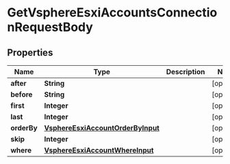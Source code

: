 

# GetVsphereEsxiAccountsConnectionRequestBody


## Properties

Name | Type | Description | Notes
------------ | ------------- | ------------- | -------------
**after** | **String** |  |  [optional]
**before** | **String** |  |  [optional]
**first** | **Integer** |  |  [optional]
**last** | **Integer** |  |  [optional]
**orderBy** | [**VsphereEsxiAccountOrderByInput**](VsphereEsxiAccountOrderByInput.md) |  |  [optional]
**skip** | **Integer** |  |  [optional]
**where** | [**VsphereEsxiAccountWhereInput**](VsphereEsxiAccountWhereInput.md) |  |  [optional]



